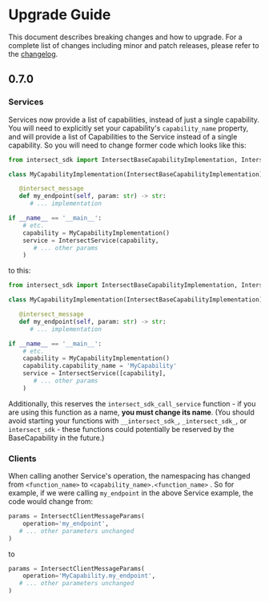 # Upgrade Guide

This document describes breaking changes and how to upgrade. For a complete list of changes including minor and patch releases, please refer to the [changelog](CHANGELOG.md).

## 0.7.0

### Services

Services now provide a list of capabilities, instead of just a single capability. You will need to explicitly set your capability's `capability_name` property, and will provide a list of Capabilities to the Service instead of a single capability. So you will need to change former code which looks like this:

```python
from intersect_sdk import IntersectBaseCapabilityImplementation, IntersectService, intersect_message

class MyCapabilityImplementation(IntersectBaseCapabilityImplementation):

   @intersect_message
   def my_endpoint(self, param: str) -> str:
      # ... implementation

if __name__ == '__main__':
    # etc.
    capability = MyCapabilityImplementation()
    service = IntersectService(capability,
       # ... other params
    )
```

to this:

```python
from intersect_sdk import IntersectBaseCapabilityImplementation, IntersectService, intersect_message

class MyCapabilityImplementation(IntersectBaseCapabilityImplementation):

   @intersect_message
   def my_endpoint(self, param: str) -> str:
      # ... implementation

if __name__ == '__main__':
    # etc.
    capability = MyCapabilityImplementation()
    capability.capability_name = 'MyCapability'
    service = IntersectService([capability],
       # ... other params
    )
```

Additionally, this reserves the `intersect_sdk_call_service` function - if you are using this function as a name, **you must change its name**. (You should avoid starting your functions with `__intersect_sdk_`, `_intersect_sdk_`, or `intersect_sdk` - these functions could potentially be reserved by the BaseCapability in the future.)

### Clients

When calling another Service's operation, the namespacing has changed from `<function_name>` to `<capability_name>.<function_name>` . So for example, if we were calling `my_endpoint` in the above Service example, the code would change from:

```python
params = IntersectClientMessageParams(
    operation='my_endpoint',
   # ... other parameters unchanged
)

```

to

```python
params = IntersectClientMessageParams(
    operation='MyCapability.my_endpoint',
   # ... other parameters unchanged
)

```
